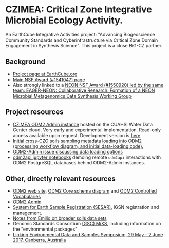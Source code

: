 # CZIMEA: Critical Zone Integrative Microbial Ecology Activity. 

An EarthCube Integrative Activities project: "Advancing Biogeoscience Community Standards and Cyberinfrastructure via Critical Zone Domain Engagement in Synthesis Science". This project is a close BiG-CZ partner.

## Background
- [Project page at EarthCube.org](https://www.earthcube.org/group/advancing-biogeoscience-community-standards-cyberinfrastructure-critical-zone-domain-engagement-synthesis-science)
- [Main NSF Award (#1541047) page](https://www.nsf.gov/awardsearch/showAward?AWD_ID=1541047)
- Also strongly linked to a [NEON NSF Award (#1550920) led by the same team: EAGER-NEON: Collaborative Research: Formation of a NEON Microbial Metagenomics Data Synthesis Working Group](https://www.nsf.gov/awardsearch/showAward?AWD_ID=1550920)

## Project resources
- [CZIMEA ODM2 Admin instance](http://odm2admin.cuahsi.org/CZIMEA/) hosted on the CUAHSI Water Data Center cloud. Very early and experimental implementation. Read-only access available upon request. Development version is [here](http://dev-odm2admin.cuahsi.org/CZIMEA/).
- [Initial cross-CZO soils sampling metadata loading into ODM2 (processing workflow diagram, and initial data-loading code).](dataloading)
- [ODM2-Admin issue discussing data loading options](https://github.com/miguelcleon/ODM2-Admin/issues/16)
- [odm2api jupyter notebooks](https://github.com/miguelcleon/ODM2API-ipython-notebooks) demoing remote `odm2api` interactions with ODM2 PostgreSQL databases behind ODM2-Admin instances.

## Other, directly relevant resources
- [ODM2 web site](http://www.odm2.org), [ODM2 Core schema diagram](http://odm2.github.io/ODM2/schemas/ODM2_Current/diagrams/ODM2Core.html) and [ODM2 Controlled Vocabularies](http://vocabulary.odm2.org)
- [ODM2 Admin](https://github.com/miguelcleon/ODM2-Admin)
- [System for Earth Sample Registration (SESAR).](http://www.geosamples.org/) IGSN registration and management.
- [Notes from Emilio on broader soils data sets](GeneralSoilsData.md)
- Genomic Standards Consortium [(GSC) MiXS](http://gensc.org/mixs/), including information on the "environmental packages"
- [Linking Environmental Data and Samples Symposium, 29 May - 2 June 2017, Canberra, Australia](https://csiro-enviro-informatics.github.io/environmental-data-symposium-2017/)
